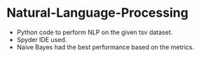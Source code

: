 # Natural-Language-Processing
- Python code to perform NLP on the given tsv dataset.
- Spyder IDE used.
- Naive Bayes had the best performance based on the metrics.
